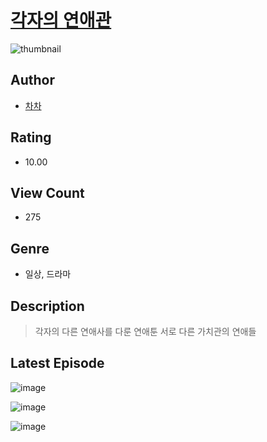 # [각자의 연애관](https://comic.naver.com/challenge/list?titleId=810391)
![thumbnail](https://image-comic.pstatic.net/user_contents_data/challenge_comic/2023/05/23/344377/upload_4049408112269341493_480x623.jpeg)

## Author
- [차차](https://comic.naver.com/artistTitle?id=344377)

## Rating
- 10.00

## View Count
- 275

## Genre
- 일상, 드라마

## Description
> 각자의 다른 연애사를 다룬 연애툰 서로 다른 가치관의 연애들


## Latest Episode
![image](https://image-comic.pstatic.net/user_contents_data/challenge_comic/2023/05/26/344377/upload_7305739521645097572.jpeg)

![image](https://image-comic.pstatic.net/user_contents_data/challenge_comic/2023/05/26/344377/upload_7364573079688197680.jpeg)

![image](https://image-comic.pstatic.net/user_contents_data/challenge_comic/2023/05/26/344377/upload_3834023662809801015.jpeg)
